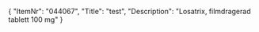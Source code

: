 {
  "ItemNr": "044067",
  "Title": "test",
  "Description": "Losatrix, filmdragerad tablett 100 mg"
}